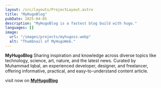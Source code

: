 ```yaml
---
layout: /src/layouts/ProjectLayout.astro
title: "MyHugoBlog"
pubDate: 2025-04-05
description: "MyHugoBlog is a fastest blog build with hugo."
languages: []
image:
  url: "/images/projects/myhugoss.webp"
  alt: "Thumbnail of MyHugoWeb."
---
```


**MyHugoBlog** Sharing inspiration and knowledge across diverse topics like technology, science, art, nature, and the latest news. Curated by Muhammad Iqbal, an experienced developer, designer, and freelancer, offering informative, practical, and easy-to-understand content article.

visit now on **<a href="https://myhugoweb.pages.dev">MyHugoBlog</a>**
